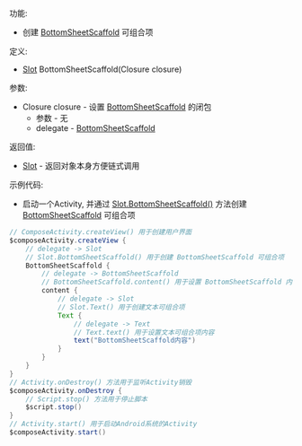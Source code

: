 功能:

+ 创建 [BottomSheetScaffold](/API/UI/Compose/Widget/BottomSheetScaffold/README.md) 可组合项

定义:

+ [Slot](/API/UI/Compose/Slot/Slot/README.md) BottomSheetScaffold(Closure closure)

参数:

+ Closure closure - 设置 [BottomSheetScaffold](/API/UI/Compose/Widget/BottomSheetScaffold/README.md) 的闭包
    + 参数 - 无
    + delegate - [BottomSheetScaffold](/API/UI/Compose/Widget/BottomSheetScaffold/README.md)

返回值:

+ [Slot](/API/UI/Compose/Slot/Slot/README.md) - 返回对象本身方便链式调用

示例代码:

+ 启动一个Activity, 并通过 [Slot.BottomSheetScaffold()](/API/UI/Compose/Slot/Slot/README.md?id=BottomSheetScaffold)
  方法创建 [BottomSheetScaffold](/API/UI/Compose/Widget/BottomSheetScaffold/README.md) 可组合项

```groovy
// ComposeActivity.createView() 用于创建用户界面
$composeActivity.createView {
    // delegate -> Slot
    // Slot.BottomSheetScaffold() 用于创建 BottomSheetScaffold 可组合项
    BottomSheetScaffold {
        // delegate -> BottomSheetScaffold
        // BottomSheetScaffold.content() 用于设置 BottomSheetScaffold 内容
        content {
            // delegate -> Slot
            // Slot.Text() 用于创建文本可组合项
            Text {
                // delegate -> Text
                // Text.text() 用于设置文本可组合项内容
                text("BottomSheetScaffold内容")
            }
        }
    }
}
// Activity.onDestroy() 方法用于监听Activity销毁
$composeActivity.onDestroy {
    // Script.stop() 方法用于停止脚本
    $script.stop()
}
// Activity.start() 用于启动Android系统的Activity
$composeActivity.start()
```
